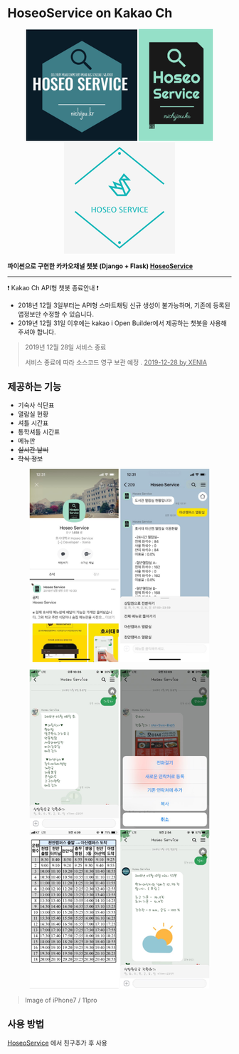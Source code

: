 # HoseoService on Kakao Ch

<p align=center float="left">
  <img width="250" height="auto" src="https://github.com/Xenia101/HoseoService-on-Kakao-ch/blob/master/20180511.jpg?raw=true">
  <img width="167" height="auto" src="https://github.com/Xenia101/HoseoService-on-Kakao-ch/blob/master/20190326.png?raw=true">
  <img width="250" height="auto" src="https://github.com/Xenia101/HoseoService-on-Kakao-ch/blob/master/logo2020.png?raw=true">
</p>

<strong>파이썬으로 구현한 카카오채널 챗봇 (Django + Flask) [HoseoService](http://pf.kakao.com/_xmxedxaC)</strong>

---

:exclamation: Kakao Ch API형 챗봇 종료안내 :exclamation:
 - 2018년 12월 3일부터는 API형 스마트채팅 신규 생성이 불가능하며, 기존에 등록된 앱정보만 수정할 수 있습니다.
 - 2019년 12월 31일 이후에는 kakao i Open Builder에서 제공하는 챗봇을 사용해 주셔야 합니다.

> 2019년 12월 28일 서비스 종료
>
> 서비스 종료에 따라 소스코드 영구 보관 예정 . <u>2019-12-28 by XENIA</u>


## 제공하는 기능

- 기숙사 식단표
- 열람실 현황
- 셔틀 시간표
- 통학셔틀 시간표
- 메뉴판
- ~~실시간 날씨~~
- ~~학식 정보~~

<p align=center float="left">
  <img width="200" height="auto" src="https://github.com/Xenia101/HoseoService-on-Kakao-ch/blob/master/img/1.jpg?raw=true">
  <img width="200" height="auto" src="https://github.com/Xenia101/HoseoService-on-Kakao-ch/blob/master/img/2.jpg?raw=true">
</p>

<p align=center float="left">
  <img width="200" height="auto" src="https://github.com/Xenia101/HoseoService-on-Kakao-ch/blob/master/img/3.jpg?raw=true">
  <img width="200" height="auto" src="https://github.com/Xenia101/HoseoService-on-Kakao-ch/blob/master/img/4.jpg?raw=true">
  <img width="200" height="auto" src="https://github.com/Xenia101/HoseoService-on-Kakao-ch/blob/master/img/5.jpg?raw=true">
  <img width="200" height="auto" src="https://github.com/Xenia101/HoseoService-on-Kakao-ch/blob/master/img/6.jpg?raw=true">
</p>

> Image of iPhone7 / 11pro

## 사용 방법

[HoseoService](http://pf.kakao.com/_xmxedxaC) 에서 친구추가 후 사용

